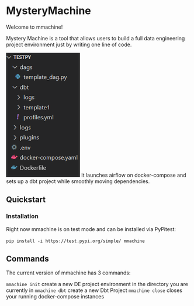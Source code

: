 # MysteryMachine
Welcome to mmachine! 

Mystery Machine is a tool that allows users to build a full data engineering project environment
just by writing one line of code.

![Example project directory created](./example_dir.png)
It launches airflow on docker-compose and sets up a dbt project while smoothly moving dependencies.

## Quickstart

### Installation

Right now mmachine is on test mode and can be installed via PyPitest:

`
pip install -i https://test.pypi.org/simple/ mmachine
`

## Commands

The current version of mmachine has 3 commands:

`
mmachine init
`
  create a new DE project environment in the directory you are currently in
`
mmachine dbt
`
  create a new Dbt Project
`
mmachine close
`
  closes your running docker-compose instances
